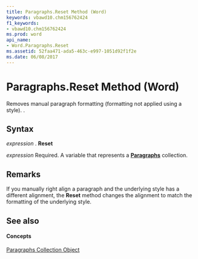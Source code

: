 ```yaml
---
title: Paragraphs.Reset Method (Word)
keywords: vbawd10.chm156762424
f1_keywords:
- vbawd10.chm156762424
ms.prod: word
api_name:
- Word.Paragraphs.Reset
ms.assetid: 52faa471-ada5-463c-e997-1051d92f1f2e
ms.date: 06/08/2017
---
```



# Paragraphs.Reset Method (Word)

Removes manual paragraph formatting (formatting not applied using a style). .


## Syntax

 _expression_ . **Reset**

 _expression_ Required. A variable that represents a **[Paragraphs](paragraphs-object-word.md)** collection.


## Remarks

If you manually right align a paragraph and the underlying style has a different alignment, the **Reset** method changes the alignment to match the formatting of the underlying style.


## See also


#### Concepts


[Paragraphs Collection Object](paragraphs-object-word.md)

